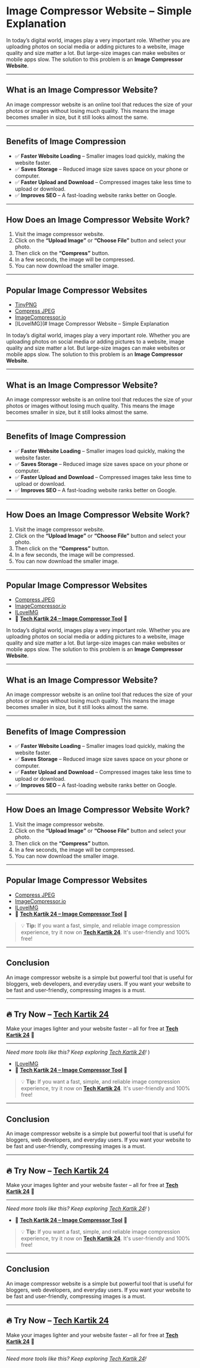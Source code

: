# Image Compressor Website – Simple Explanation

In today’s digital world, images play a very important role. Whether you are uploading photos on social media or adding pictures to a website, image quality and size matter a lot. But large-size images can make websites or mobile apps slow. The solution to this problem is an **Image Compressor Website**.

---

## What is an Image Compressor Website?

An image compressor website is an online tool that reduces the size of your photos or images without losing much quality. This means the image becomes smaller in size, but it still looks almost the same.

---

## Benefits of Image Compression

- ✅ **Faster Website Loading** – Smaller images load quickly, making the website faster.
- ✅ **Saves Storage** – Reduced image size saves space on your phone or computer.
- ✅ **Faster Upload and Download** – Compressed images take less time to upload or download.
- ✅ **Improves SEO** – A fast-loading website ranks better on Google.

---

## How Does an Image Compressor Website Work?

1. Visit the image compressor website.
2. Click on the **“Upload Image”** or **“Choose File”** button and select your photo.
3. Then click on the **“Compress”** button.
4. In a few seconds, the image will be compressed.
5. You can now download the smaller image.

---

## Popular Image Compressor Websites

- [TinyPNG](https://tinypng.com)  
- [Compress JPEG](https://compressjpeg.com)  
- [ImageCompressor.io](https://imagecompressor.io)  
- [ILoveIMG](# Image Compressor Website – Simple Explanation

In today’s digital world, images play a very important role. Whether you are uploading photos on social media or adding pictures to a website, image quality and size matter a lot. But large-size images can make websites or mobile apps slow. The solution to this problem is an **Image Compressor Website**.

---

## What is an Image Compressor Website?

An image compressor website is an online tool that reduces the size of your photos or images without losing much quality. This means the image becomes smaller in size, but it still looks almost the same.

---

## Benefits of Image Compression

- ✅ **Faster Website Loading** – Smaller images load quickly, making the website faster.
- ✅ **Saves Storage** – Reduced image size saves space on your phone or computer.
- ✅ **Faster Upload and Download** – Compressed images take less time to upload or download.
- ✅ **Improves SEO** – A fast-loading website ranks better on Google.

---

## How Does an Image Compressor Website Work?

1. Visit the image compressor website.
2. Click on the **“Upload Image”** or **“Choose File”** button and select your photo.
3. Then click on the **“Compress”** button.
4. In a few seconds, the image will be compressed.
5. You can now download the smaller image.

---

## Popular Image Compressor Websites


- [Compress JPEG](https://techkartik24.blogspot.com)  
- [ImageCompressor.io](https://techkartik24.blogspot.com)
- [ILoveIMG](https://techkartik24.blogspot.com)  
- 🌟 **[Tech Kartik 24 – Image Compressor Tool](https://techkartik24.blogspot.com)** 🌟

In today’s digital world, images play a very important role. Whether you are uploading photos on social media or adding pictures to a website, image quality and size matter a lot. But large-size images can make websites or mobile apps slow. The solution to this problem is an **Image Compressor Website**.

---

## What is an Image Compressor Website?

An image compressor website is an online tool that reduces the size of your photos or images without losing much quality. This means the image becomes smaller in size, but it still looks almost the same.

---

## Benefits of Image Compression

- ✅ **Faster Website Loading** – Smaller images load quickly, making the website faster.
- ✅ **Saves Storage** – Reduced image size saves space on your phone or computer.
- ✅ **Faster Upload and Download** – Compressed images take less time to upload or download.
- ✅ **Improves SEO** – A fast-loading website ranks better on Google.

---

## How Does an Image Compressor Website Work?

1. Visit the image compressor website.
2. Click on the **“Upload Image”** or **“Choose File”** button and select your photo.
3. Then click on the **“Compress”** button.
4. In a few seconds, the image will be compressed.
5. You can now download the smaller image.

---

## Popular Image Compressor Websites


- [Compress JPEG](https://techkartik24.blogspot.com)  
- [ImageCompressor.io](https://techkartik24.blogspot.com)
- [ILoveIMG](https://techkartik24.blogspot.com)  
- 🌟 **[Tech Kartik 24 – Image Compressor Tool](https://techkartik24.blogspot.com)** 🌟

> 💡 **Tip:** If you want a fast, simple, and reliable image compression experience, try it now on **[Tech Kartik 24](https://techkartik24.blogspot.com)**. It's user-friendly and 100% free!

---

## Conclusion

An image compressor website is a simple but powerful tool that is useful for bloggers, web developers, and everyday users. If you want your website to be fast and user-friendly, compressing images is a must.

---

## 🔥 Try Now – [Tech Kartik 24](https://techkartik24.blogspot.com)

Make your images lighter and your website faster – all for free at **[Tech Kartik 24](https://techkartik24.blogspot.com)** 🚀

---

*Need more tools like this? Keep exploring [Tech Kartik 24](https://techkartik24.blogspot.com)!*
)  
- [ILoveIMG](https://iloveimg.com)  
- 🌟 **[Tech Kartik 24 – Image Compressor Tool](https://techkartik24.blogspot.com)** 🌟

> 💡 **Tip:** If you want a fast, simple, and reliable image compression experience, try it now on **[Tech Kartik 24](https://techkartik24.blogspot.com)**. It's user-friendly and 100% free!

---

## Conclusion

An image compressor website is a simple but powerful tool that is useful for bloggers, web developers, and everyday users. If you want your website to be fast and user-friendly, compressing images is a must.

---

## 🔥 Try Now – [Tech Kartik 24](https://techkartik24.blogspot.com)

Make your images lighter and your website faster – all for free at **[Tech Kartik 24](https://techkartik24.blogspot.com)** 🚀

---

*Need more tools like this? Keep exploring [Tech Kartik 24](https://techkartik24.blogspot.com)!*
)  
- 🌟 **[Tech Kartik 24 – Image Compressor Tool](https://techkartik24.blogspot.com)** 🌟

> 💡 **Tip:** If you want a fast, simple, and reliable image compression experience, try it now on **[Tech Kartik 24](https://techkartik24.blogspot.com)**. It's user-friendly and 100% free!

---

## Conclusion

An image compressor website is a simple but powerful tool that is useful for bloggers, web developers, and everyday users. If you want your website to be fast and user-friendly, compressing images is a must.

---

## 🔥 Try Now – [Tech Kartik 24](https://techkartik24.blogspot.com)

Make your images lighter and your website faster – all for free at **[Tech Kartik 24](https://techkartik24.blogspot.com)** 🚀

---

*Need more tools like this? Keep exploring [Tech Kartik 24](https://techkartik24.blogspot.com)!*
